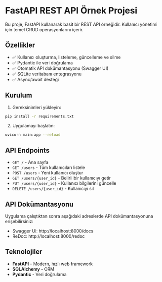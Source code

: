 # FastAPI REST API Örnek Projesi

Bu proje, FastAPI kullanarak basit bir REST API örneğidir. Kullanıcı yönetimi için temel CRUD operasyonlarını içerir.

## Özellikler

- ✅ Kullanıcı oluşturma, listeleme, güncelleme ve silme
- ✅ Pydantic ile veri doğrulama
- ✅ Otomatik API dokümantasyonu (Swagger UI)
- ✅ SQLite veritabanı entegrasyonu
- ✅ Async/await desteği

## Kurulum

1. Gereksinimleri yükleyin:
```bash
pip install -r requirements.txt
```

2. Uygulamayı başlatın:
```bash
uvicorn main:app --reload
```

## API Endpoints

- `GET /` - Ana sayfa
- `GET /users` - Tüm kullanıcıları listele
- `POST /users` - Yeni kullanıcı oluştur
- `GET /users/{user_id}` - Belirli bir kullanıcıyı getir
- `PUT /users/{user_id}` - Kullanıcı bilgilerini güncelle
- `DELETE /users/{user_id}` - Kullanıcıyı sil

## API Dokümantasyonu

Uygulama çalıştıktan sonra aşağıdaki adreslerde API dokümantasyonuna erişebilirsiniz:

- Swagger UI: http://localhost:8000/docs
- ReDoc: http://localhost:8000/redoc

## Teknolojiler

- **FastAPI** - Modern, hızlı web framework
- **SQLAlchemy** - ORM
- **Pydantic** - Veri doğrulama
